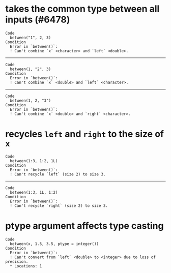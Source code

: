# takes the common type between all inputs (#6478)

    Code
      between("1", 2, 3)
    Condition
      Error in `between()`:
      ! Can't combine `x` <character> and `left` <double>.

---

    Code
      between(1, "2", 3)
    Condition
      Error in `between()`:
      ! Can't combine `x` <double> and `left` <character>.

---

    Code
      between(1, 2, "3")
    Condition
      Error in `between()`:
      ! Can't combine `x` <double> and `right` <character>.

# recycles `left` and `right` to the size of `x`

    Code
      between(1:3, 1:2, 1L)
    Condition
      Error in `between()`:
      ! Can't recycle `left` (size 2) to size 3.

---

    Code
      between(1:3, 1L, 1:2)
    Condition
      Error in `between()`:
      ! Can't recycle `right` (size 2) to size 3.

# ptype argument affects type casting

    Code
      between(x, 1.5, 3.5, ptype = integer())
    Condition
      Error in `between()`:
      ! Can't convert from `left` <double> to <integer> due to loss of precision.
      * Locations: 1

